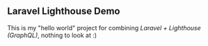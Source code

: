 ## Laravel Lighthouse Demo

This is my "hello world" project for combining *Laravel + Lighthouse (GraphQL)*, nothing to look at :)
